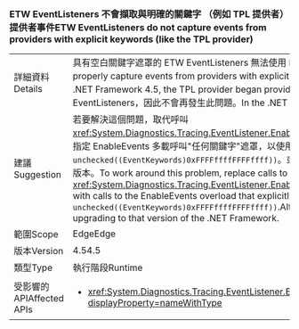 ### <a name="etw-eventlisteners-do-not-capture-events-from-providers-with-explicit-keywords-like-the-tpl-provider"></a><span data-ttu-id="8211c-101">ETW EventListeners 不會擷取與明確的關鍵字 （例如 TPL 提供者） 提供者事件</span><span class="sxs-lookup"><span data-stu-id="8211c-101">ETW EventListeners do not capture events from providers with explicit keywords (like the TPL provider)</span></span>

|   |   |
|---|---|
|<span data-ttu-id="8211c-102">詳細資料</span><span class="sxs-lookup"><span data-stu-id="8211c-102">Details</span></span>|<span data-ttu-id="8211c-103">具有空白關鍵字遮罩的 ETW EventListeners 無法使用 Explicit 關鍵字從提供者正確地擷取事件。</span><span class="sxs-lookup"><span data-stu-id="8211c-103">ETW EventListeners with a blank keyword mask do not properly capture events from providers with explicit keywords.</span></span> <span data-ttu-id="8211c-104">在 .NET Framework 4.5 中，TPL 提供者已開始提供 Explicit 關鍵字並觸發此問題。</span><span class="sxs-lookup"><span data-stu-id="8211c-104">In the .NET Framework 4.5, the TPL provider began providing explicit keywords and triggered this issue.</span></span> <span data-ttu-id="8211c-105">在 .NET Framework 4.6 中，已更新 EventListeners，因此不會再發生此問題。</span><span class="sxs-lookup"><span data-stu-id="8211c-105">In the .NET Framework 4.6, EventListeners have been updated to no longer have this issue.</span></span>|
|<span data-ttu-id="8211c-106">建議</span><span class="sxs-lookup"><span data-stu-id="8211c-106">Suggestion</span></span>|<span data-ttu-id="8211c-107">若要解決這個問題，取代呼叫<xref:System.Diagnostics.Tracing.EventListener.EnableEvents(System.Diagnostics.Tracing.EventSource,System.Diagnostics.Tracing.EventLevel)>明確指定 EnableEvents 多載呼叫&quot;任何關鍵字&quot;遮罩，以使用： <code>EnableEvents(eventSource, level, unchecked((EventKeywords)0xFFFFffffFFFFffff))</code>。或者，此問題在.NET Framework 4.6 中已修正問題，而且定址方式可透過升級至.NET Framework 的版本。</span><span class="sxs-lookup"><span data-stu-id="8211c-107">To work around this problem, replace calls to <xref:System.Diagnostics.Tracing.EventListener.EnableEvents(System.Diagnostics.Tracing.EventSource,System.Diagnostics.Tracing.EventLevel)> with calls to the EnableEvents overload that explicitly specifies the &quot;any keywords&quot; mask to use: <code>EnableEvents(eventSource, level, unchecked((EventKeywords)0xFFFFffffFFFFffff))</code>.Alternatively, this issue has been fixed in the .NET Framework 4.6 and may be addressed by upgrading to that version of the .NET Framework.</span></span>|
|<span data-ttu-id="8211c-108">範圍</span><span class="sxs-lookup"><span data-stu-id="8211c-108">Scope</span></span>|<span data-ttu-id="8211c-109">Edge</span><span class="sxs-lookup"><span data-stu-id="8211c-109">Edge</span></span>|
|<span data-ttu-id="8211c-110">版本</span><span class="sxs-lookup"><span data-stu-id="8211c-110">Version</span></span>|<span data-ttu-id="8211c-111">4.5</span><span class="sxs-lookup"><span data-stu-id="8211c-111">4.5</span></span>|
|<span data-ttu-id="8211c-112">類型</span><span class="sxs-lookup"><span data-stu-id="8211c-112">Type</span></span>|<span data-ttu-id="8211c-113">執行階段</span><span class="sxs-lookup"><span data-stu-id="8211c-113">Runtime</span></span>|
|<span data-ttu-id="8211c-114">受影響的 API</span><span class="sxs-lookup"><span data-stu-id="8211c-114">Affected APIs</span></span>|<ul><li><xref:System.Diagnostics.Tracing.EventListener.EnableEvents(System.Diagnostics.Tracing.EventSource,System.Diagnostics.Tracing.EventLevel)?displayProperty=nameWithType></li></ul>|

